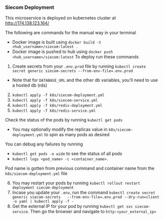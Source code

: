 ### Siecom Deployment 
This microservice is deployed on kubernetes cluster at http://174.138.123.164/

The following are commands for the manual way in your terminal

* Docker image is built using `docker build -t <hub_username>/siecom:latest .`
* Docker image is pushed to hub using `docker push <hub_username>/siecom:latest`
To deploy run these commands
1. Create secrets from your `.env.prod` file by running `kubectl create secret generic siecom-secrets --from-env-file=.env.prod`
* Note that for `DATABASE_URL` and the other db variables, you'll need to use a hosted db (rds)
2. `kubectl apply -f k8s/siecom-deployment.yml`
3. `kubectl apply -f k8s/siecom-service.yml`
4. `kubectl apply -f k8s/redis-deployment.yml`
5. `kubectl apply -f k8s/redis-service.yml`

Check the status of the pods by running `kubectl get pods`

* You may optionally modify the replicas value in `k8s/siecom-deployment.yml` to spin as many pods as desired

You can debug any failures by running 
* `kubectl get pods -o wide` to see the status of all pods
* `kubectl logs <pod_name> -c <container_name>`. 

Pod name is gotten from previous command and container name from the `k8s/siecom-deployment.yml` file

6. You may restart your pods by running `kubectl rollout restart deployment siecom-deployment`
7. Incase you update your `.env`, run the command 
`kubectl create secret generic siecom-secrets   --from-env-file=.env.prod --dry-run=client -o yaml | kubectl apply -f -`
8. Get the external IP for your pod by running `kubectl get svc siecom-service`. Then go the browser and navigate to
`http:<your_external_ip>`
